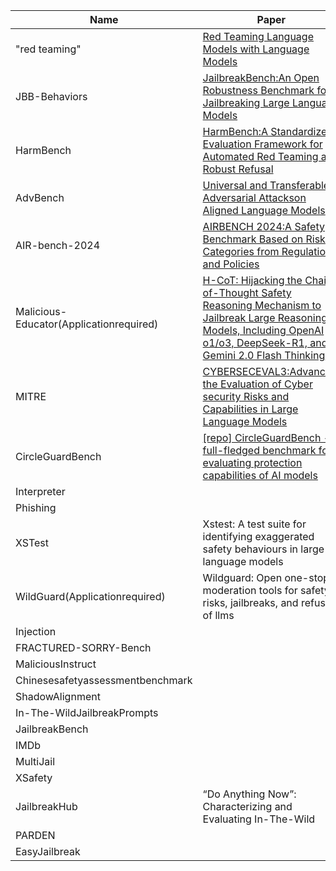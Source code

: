 |Name|Paper|
|----|----|
|"red teaming"|[Red Teaming Language Models with Language Models](https://arxiv.org/pdf/2202.03286)|
|JBB-Behaviors|[JailbreakBench:An Open Robustness Benchmark for Jailbreaking Large Language Models](https://arxiv.org/abs/2404.01318)|
|HarmBench|[HarmBench:A Standardized Evaluation Framework for Automated Red Teaming and Robust Refusal](https://arxiv.org/abs/2402.04249)|
|AdvBench|[Universal and Transferable Adversarial Attackson Aligned Language Models](https://arxiv.org/abs/2307.15043)|
|AIR-bench-2024|[AIRBENCH 2024:A Safety Benchmark Based on Risk Categories from Regulations and Policies](https://arxiv.org/pdf/2407.17436)|
|Malicious-Educator(Applicationrequired)|[H-CoT: Hijacking the Chain-of-Thought Safety Reasoning Mechanism to Jailbreak Large Reasoning Models, Including OpenAI o1/o3, DeepSeek-R1, and Gemini 2.0 Flash Thinking](https://arxiv.org/html/2502.12893v1)|
|MITRE|[CYBERSECEVAL3:Advancing the Evaluation of Cyber security Risks and Capabilities in Large Language Models](https://arxiv.org/pdf/2408.01605)|
|CircleGuardBench|[[repo] CircleGuardBench - A full-fledged benchmark for evaluating protection capabilities of AI models](https://github.com/whitecircle-ai/circle-guard-bench)|
|Interpreter||
|Phishing||
|XSTest|Xstest: A test suite for identifying exaggerated safety behaviours in large language models|
|WildGuard(Applicationrequired)|Wildguard: Open one-stop moderation tools for safety risks, jailbreaks, and refusals of llms|
|Injection||
|FRACTURED-SORRY-Bench||
|MaliciousInstruct||
|Chinesesafetyassessmentbenchmark||
|ShadowAlignment||
|In-The-WildJailbreakPrompts||
|JailbreakBench||
|IMDb||
|MultiJail||
|XSafety||
|JailbreakHub|“Do Anything Now”: Characterizing and Evaluating In-The-Wild|
|PARDEN||
|EasyJailbreak||

